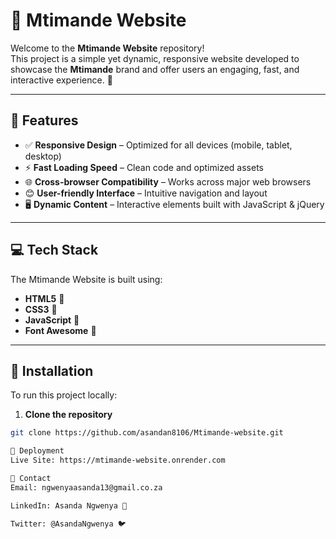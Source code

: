 # 🎉 Mtimande Website

Welcome to the **Mtimande Website** repository!  
This project is a simple yet dynamic, responsive website developed to showcase the **Mtimande** brand and offer users an engaging, fast, and interactive experience. 🚀

---

## 🌟 Features

- ✅ **Responsive Design** – Optimized for all devices (mobile, tablet, desktop)
- ⚡ **Fast Loading Speed** – Clean code and optimized assets
- 🌐 **Cross-browser Compatibility** – Works across major web browsers
- 😊 **User-friendly Interface** – Intuitive navigation and layout
- 🖥️ **Dynamic Content** – Interactive elements built with JavaScript & jQuery

---

## 💻 Tech Stack

The Mtimande Website is built using:

- **HTML5** 📝  
- **CSS3** 🎨  
- **JavaScript** 🔧  
- **Font Awesome** 💎  

---

## 🔧 Installation

To run this project locally:

1. **Clone the repository**

```bash
git clone https://github.com/asandan8106/Mtimande-website.git

🚀 Deployment
Live Site: https://mtimande-website.onrender.com

📧 Contact
Email: ngwenyaasanda13@gmail.co.za

LinkedIn: Asanda Ngwenya 💼

Twitter: @AsandaNgwenya 🐦
